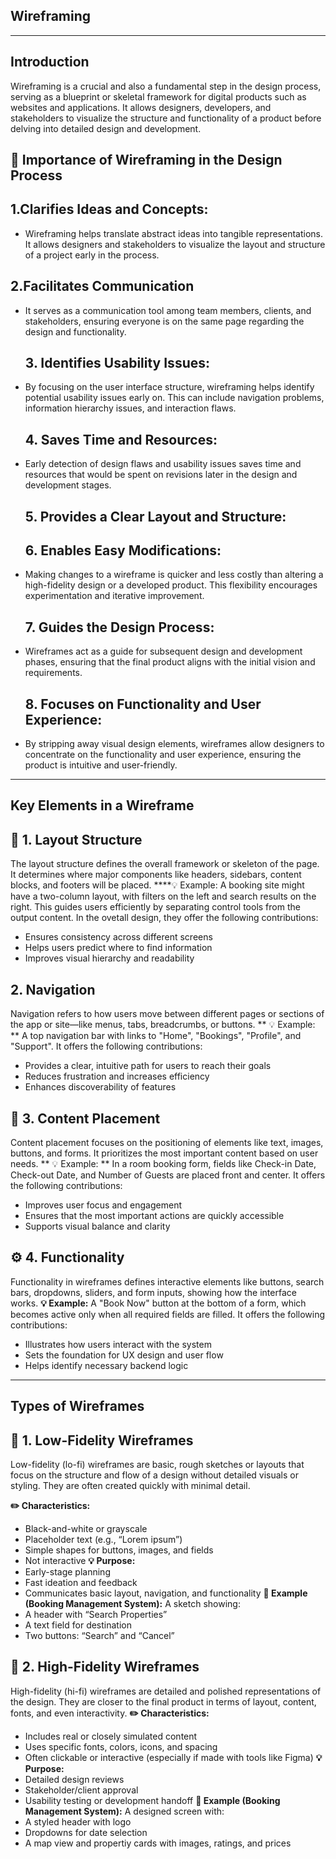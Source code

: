 ## Wireframing
---
## Introduction
Wireframing is a crucial and also a fundamental step in the design process, serving as a blueprint or skeletal framework for digital products such as websites and applications. It allows designers, developers, and stakeholders to visualize the structure and functionality of a product before delving into detailed design and development.

## 🎯 Importance of Wireframing in the Design Process
## 1.Clarifies Ideas and Concepts: ##
- Wireframing helps translate abstract ideas into tangible representations. It allows designers and stakeholders to visualize the layout and structure of a project early in the process.
## 2.Facilitates Communication 
- It serves as a communication tool among team members, clients, and stakeholders, ensuring everyone is on the same page regarding the design and functionality.
  ## 3. Identifies Usability Issues: 
- By focusing on the user interface structure, wireframing helps identify potential usability issues early on. This can include navigation problems, information hierarchy issues, and interaction flaws.
  ## 4. Saves Time and Resources: 
- Early detection of design flaws and usability issues saves time and resources that would be spent on revisions later in the design and development stages.
  ## 5. Provides a Clear Layout and Structure:
  ## 6. Enables Easy Modifications:
- Making changes to a wireframe is quicker and less costly than altering a high-fidelity design or a developed product. This flexibility encourages experimentation and iterative improvement.
  ##  7. Guides the Design Process: 
- Wireframes act as a guide for subsequent design and development phases, ensuring that the final product aligns with the initial vision and requirements.
  ## 8. Focuses on Functionality and User Experience:
- By stripping away visual design elements, wireframes allow designers to concentrate on the functionality and user experience, ensuring the product is intuitive and user-friendly.
---

## Key Elements in a Wireframe
## 🧱 1. Layout Structure
The layout structure defines the overall framework or skeleton of the page. It determines where major components like headers, sidebars, content blocks, and footers will be placed.
****💡 Example:
A booking site might have a two-column layout, with filters on the left and search results on the right.
This guides users efficiently by separating control tools from the output content.
In the ovetall design, they offer the following contributions:
- Ensures consistency across different screens
-  Helps users predict where to find information
-  Improves visual hierarchy and readability

##  2. Navigation
Navigation refers to how users move between different pages or sections of the app or site—like menus, tabs, breadcrumbs, or buttons.
** 💡 Example: **
A top navigation bar with links to "Home", "Bookings", "Profile", and "Support".
It offers the following contributions:
- Provides a clear, intuitive path for users to reach their goals
- Reduces frustration and increases efficiency
- Enhances discoverability of features

## 📝 3. Content Placement
Content placement focuses on the positioning of elements like text, images, buttons, and forms. It prioritizes the most important content based on user needs.
** 💡 Example: **
In a room booking form, fields like Check-in Date, Check-out Date, and Number of Guests are placed front and center.
It offers the following contributions:
- Improves user focus and engagement
- Ensures that the most important actions are quickly accessible
- Supports visual balance and clarity

## ⚙️ 4. Functionality
Functionality in wireframes defines interactive elements like buttons, search bars, dropdowns, sliders, and form inputs, showing how the interface works.
**💡 Example:**
A "Book Now" button at the bottom of a form, which becomes active only when all required fields are filled.
It offers the following contributions:
- Illustrates how users interact with the system
- Sets the foundation for UX design and user flow
- Helps identify necessary backend logic

---
## Types of Wireframes
## 🔹 1. Low-Fidelity Wireframes
Low-fidelity (lo-fi) wireframes are basic, rough sketches or layouts that focus on the structure and flow of a design without detailed visuals or styling. They are often created quickly with minimal detail.

**✏️ Characteristics:**
- Black-and-white or grayscale
- Placeholder text (e.g., “Lorem ipsum”)
- Simple shapes for buttons, images, and fields
- Not interactive
**💡 Purpose:**
- Early-stage planning
- Fast ideation and feedback
- Communicates basic layout, navigation, and functionality
**🧾 Example (Booking Management System):**
A sketch showing:
- A header with “Search Properties”
- A text field for destination
- Two buttons: “Search” and “Cancel”

## 🔹 2. High-Fidelity Wireframes
High-fidelity (hi-fi) wireframes are detailed and polished representations of the design. They are closer to the final product in terms of layout, content, fonts, and even interactivity.
**✏️ Characteristics:**
- Includes real or closely simulated content
- Uses specific fonts, colors, icons, and spacing
- Often clickable or interactive (especially if made with tools like Figma)
**💡 Purpose:**
- Detailed design reviews
- Stakeholder/client approval
- Usability testing or development handoff
**🧾 Example (Booking Management System):**
A designed screen with:
- A styled header with logo
- Dropdowns for date selection
- A map view and propertiy cards with images, ratings, and prices



